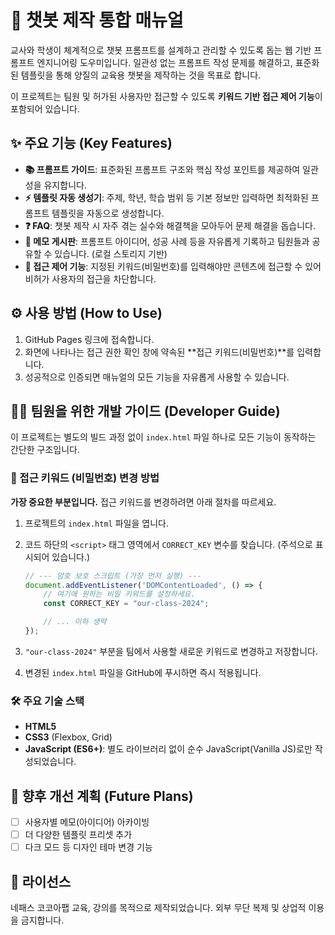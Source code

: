 # 🤖 챗봇 제작 통합 매뉴얼

교사와 학생이 체계적으로 챗봇 프롬프트를 설계하고 관리할 수 있도록 돕는 웹 기반 프롬프트 엔지니어링 도우미입니다. 일관성 없는 프롬프트 작성 문제를 해결하고, 표준화된 템플릿을 통해 양질의 교육용 챗봇을 제작하는 것을 목표로 합니다.

이 프로젝트는 팀원 및 허가된 사용자만 접근할 수 있도록 **키워드 기반 접근 제어 기능**이 포함되어 있습니다.

## ✨ 주요 기능 (Key Features)

-   **📚 프롬프트 가이드**: 표준화된 프롬프트 구조와 핵심 작성 포인트를 제공하여 일관성을 유지합니다.
-   **⚡ 템플릿 자동 생성기**: 주제, 학년, 학습 범위 등 기본 정보만 입력하면 최적화된 프롬프트 템플릿을 자동으로 생성합니다.
-   **❓ FAQ**: 챗봇 제작 시 자주 겪는 실수와 해결책을 모아두어 문제 해결을 돕습니다.
-   **📝 메모 게시판**: 프롬프트 아이디어, 성공 사례 등을 자유롭게 기록하고 팀원들과 공유할 수 있습니다. (로컬 스토리지 기반)
-   **🔑 접근 제어 기능**: 지정된 키워드(비밀번호)를 입력해야만 콘텐츠에 접근할 수 있어 비허가 사용자의 접근을 차단합니다.

## ⚙️ 사용 방법 (How to Use)

1.  GitHub Pages 링크에 접속합니다.
2.  화면에 나타나는 접근 권한 확인 창에 약속된 **접근 키워드(비밀번호)**를 입력합니다.
3.  성공적으로 인증되면 매뉴얼의 모든 기능을 자유롭게 사용할 수 있습니다.

## 👩‍💻 팀원을 위한 개발 가이드 (Developer Guide)

이 프로젝트는 별도의 빌드 과정 없이 `index.html` 파일 하나로 모든 기능이 동작하는 간단한 구조입니다.

### 🔑 접근 키워드 (비밀번호) 변경 방법

**가장 중요한 부분입니다.** 접근 키워드를 변경하려면 아래 절차를 따르세요.

1.  프로젝트의 `index.html` 파일을 엽니다.
2.  코드 하단의 `<script>` 태그 영역에서 `CORRECT_KEY` 변수를 찾습니다. (주석으로 표시되어 있습니다.)

    ```javascript
    // --- 암호 보호 스크립트 (가장 먼저 실행) ---
    document.addEventListener('DOMContentLoaded', () => {
        // 여기에 원하는 비밀 키워드를 설정하세요.
        const CORRECT_KEY = "our-class-2024"; 

        // ... 이하 생략
    });
    ```

3.  `"our-class-2024"` 부분을 팀에서 사용할 새로운 키워드로 변경하고 저장합니다.
4.  변경된 `index.html` 파일을 GitHub에 푸시하면 즉시 적용됩니다.


### 🛠️ 주요 기술 스택

-   **HTML5**
-   **CSS3** (Flexbox, Grid)
-   **JavaScript (ES6+)**: 별도 라이브러리 없이 순수 JavaScript(Vanilla JS)로만 작성되었습니다.

## 📝 향후 개선 계획 (Future Plans)

-   [ ] 사용자별 메모(아이디어) 아카이빙
-   [ ] 더 다양한 템플릿 프리셋 추가
-   [ ] 다크 모드 등 디자인 테마 변경 기능

## 📜 라이선스

네패스 코코아팹 교육, 강의를 목적으로 제작되었습니다. 외부 무단 복제 및 상업적 이용을 금지합니다.
